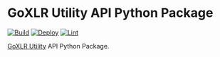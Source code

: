# GoXLR Utility API Python Package

[![Build](https://github.com/timmo001/goxlr-utility-api-py/actions/workflows/build.yml/badge.svg)](https://github.com/timmo001/goxlr-utility-api-py/actions/workflows/build.yml)
[![Deploy](https://github.com/timmo001/goxlr-utility-api-py/actions/workflows/deploy.yml/badge.svg)](https://github.com/timmo001/goxlr-utility-api-py/actions/workflows/deploy.yml)
[![Lint](https://github.com/timmo001/goxlr-utility-api-py/actions/workflows/lint.yml/badge.svg)](https://github.com/timmo001/goxlr-utility-api-py/actions/workflows/lint.yml)

[GoXLR Utility](https://github.com/GoXLR-on-Linux/goxlr-utility) API Python Package.
